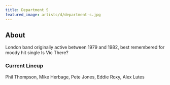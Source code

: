 ```yaml
---
title: Department S
featured_image: artists/d/department-s.jpg
---
```

## About

London band originally active between 1979 and 1982, best remembered for moody hit single Is Vic There?

### Current Lineup

Phil Thompson, Mike Herbage, Pete Jones, Eddie Roxy, Alex Lutes

